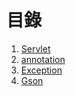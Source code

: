 # 目錄
1. [Servlet](/java/servlet/servlet.md "Servlet")
2. [annotation](/java/annotation/annotation.md "annotation")
3. [Exception](/java/Exception/exception.md,"exception")
4. [Gson](/java/Gson/ReadMe.md,"Gson")